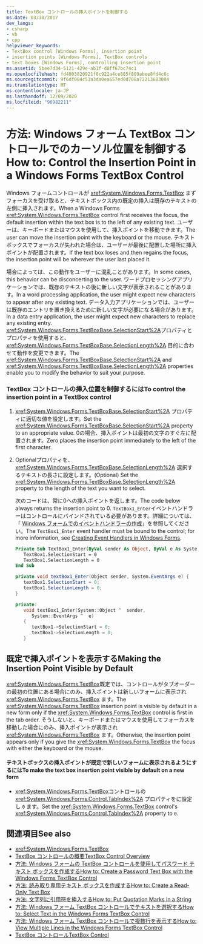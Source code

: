 ```yaml
---
title: TextBox コントロールの挿入ポイントを制御する
ms.date: 03/30/2017
dev_langs:
- csharp
- vb
- cpp
helpviewer_keywords:
- TextBox control [Windows Forms], insertion point
- insertion points [Windows Forms], TextBox controls
- text boxes [Windows Forms], controlling insertion point
ms.assetid: 5bee7d34-5121-429e-ab1f-d8ff67bc74c1
ms.openlocfilehash: fd4803820921f0c922a4ce885f809abee8fd4c6c
ms.sourcegitcommit: 9f6df084c53a3da0ea657ed0d708a72213683084
ms.translationtype: MT
ms.contentlocale: ja-JP
ms.lasthandoff: 12/09/2020
ms.locfileid: "96982211"
---
```

# <a name="how-to-control-the-insertion-point-in-a-windows-forms-textbox-control"></a><span data-ttu-id="2742d-102">方法: Windows フォーム TextBox コントロールでのカーソル位置を制御する</span><span class="sxs-lookup"><span data-stu-id="2742d-102">How to: Control the Insertion Point in a Windows Forms TextBox Control</span></span>
<span data-ttu-id="2742d-103">Windows フォームコントロールが <xref:System.Windows.Forms.TextBox> まずフォーカスを受け取ると、テキストボックス内の既定の挿入は既存のテキストの左側に挿入されます。</span><span class="sxs-lookup"><span data-stu-id="2742d-103">When a Windows Forms <xref:System.Windows.Forms.TextBox> control first receives the focus, the default insertion within the text box is to the left of any existing text.</span></span> <span data-ttu-id="2742d-104">ユーザーは、キーボードまたはマウスを使用して、挿入ポイントを移動できます。</span><span class="sxs-lookup"><span data-stu-id="2742d-104">The user can move the insertion point with the keyboard or the mouse.</span></span> <span data-ttu-id="2742d-105">テキストボックスでフォーカスが失われた場合は、ユーザーが最後に配置した場所に挿入ポイントが配置されます。</span><span class="sxs-lookup"><span data-stu-id="2742d-105">If the text box loses and then regains the focus, the insertion point will be wherever the user last placed it.</span></span>  
  
 <span data-ttu-id="2742d-106">場合によっては、この動作をユーザーに混乱ことがあります。</span><span class="sxs-lookup"><span data-stu-id="2742d-106">In some cases, this behavior can be disconcerting to the user.</span></span> <span data-ttu-id="2742d-107">ワードプロセッシングアプリケーションでは、既存のテキストの後に新しい文字が表示されることがあります。</span><span class="sxs-lookup"><span data-stu-id="2742d-107">In a word processing application, the user might expect new characters to appear after any existing text.</span></span> <span data-ttu-id="2742d-108">データ入力アプリケーションでは、ユーザーは既存のエントリを置き換えるために新しい文字が必要になる場合があります。</span><span class="sxs-lookup"><span data-stu-id="2742d-108">In a data entry application, the user might expect new characters to replace any existing entry.</span></span> <span data-ttu-id="2742d-109"><xref:System.Windows.Forms.TextBoxBase.SelectionStart%2A>プロパティとプロパティを使用すると、 <xref:System.Windows.Forms.TextBoxBase.SelectionLength%2A> 目的に合わせて動作を変更できます。</span><span class="sxs-lookup"><span data-stu-id="2742d-109">The <xref:System.Windows.Forms.TextBoxBase.SelectionStart%2A> and <xref:System.Windows.Forms.TextBoxBase.SelectionLength%2A> properties enable you to modify the behavior to suit your purpose.</span></span>  
  
### <a name="to-control-the-insertion-point-in-a-textbox-control"></a><span data-ttu-id="2742d-110">TextBox コントロールの挿入位置を制御するには</span><span class="sxs-lookup"><span data-stu-id="2742d-110">To control the insertion point in a TextBox control</span></span>  
  
1. <span data-ttu-id="2742d-111"><xref:System.Windows.Forms.TextBoxBase.SelectionStart%2A> プロパティに適切な値を設定します。</span><span class="sxs-lookup"><span data-stu-id="2742d-111">Set the <xref:System.Windows.Forms.TextBoxBase.SelectionStart%2A> property to an appropriate value.</span></span> <span data-ttu-id="2742d-112">0の場合、挿入ポイントは最初の文字のすぐ左に配置されます。</span><span class="sxs-lookup"><span data-stu-id="2742d-112">Zero places the insertion point immediately to the left of the first character.</span></span>  
  
2. <span data-ttu-id="2742d-113">Optionalプロパティを、 <xref:System.Windows.Forms.TextBoxBase.SelectionLength%2A> 選択するテキストの長さに設定します。</span><span class="sxs-lookup"><span data-stu-id="2742d-113">(Optional) Set the <xref:System.Windows.Forms.TextBoxBase.SelectionLength%2A> property to the length of the text you want to select.</span></span>  
  
     <span data-ttu-id="2742d-114">次のコードは、常に0への挿入ポイントを返します。</span><span class="sxs-lookup"><span data-stu-id="2742d-114">The code below always returns the insertion point to 0.</span></span> <span data-ttu-id="2742d-115">`TextBox1_Enter`イベントハンドラーはコントロールにバインドされている必要があります。詳細については、「 [Windows フォームでのイベントハンドラーの作成](../creating-event-handlers-in-windows-forms.md)」を参照してください。</span><span class="sxs-lookup"><span data-stu-id="2742d-115">The `TextBox1_Enter` event handler must be bound to the control; for more information, see [Creating Event Handlers in Windows Forms](../creating-event-handlers-in-windows-forms.md).</span></span>  
  
    ```vb  
    Private Sub TextBox1_Enter(ByVal sender As Object, ByVal e As System.EventArgs) Handles TextBox1.Enter  
       TextBox1.SelectionStart = 0  
       TextBox1.SelectionLength = 0  
    End Sub  
    ```  
  
    ```csharp  
    private void textBox1_Enter(Object sender, System.EventArgs e) {  
       textBox1.SelectionStart = 0;  
       textBox1.SelectionLength = 0;  
    }  
    ```  
  
    ```cpp  
    private:  
       void textBox1_Enter(System::Object ^  sender,  
          System::EventArgs ^  e)  
       {  
          textBox1->SelectionStart = 0;  
          textBox1->SelectionLength = 0;  
       }  
    ```  
  
## <a name="making-the-insertion-point-visible-by-default"></a><span data-ttu-id="2742d-116">既定で挿入ポイントを表示する</span><span class="sxs-lookup"><span data-stu-id="2742d-116">Making the Insertion Point Visible by Default</span></span>  
 <span data-ttu-id="2742d-117"><xref:System.Windows.Forms.TextBox>既定では、コントロールがタブオーダーの最初の位置にある場合にのみ、挿入ポイントは新しいフォームに表示され <xref:System.Windows.Forms.TextBox> ます。</span><span class="sxs-lookup"><span data-stu-id="2742d-117">The <xref:System.Windows.Forms.TextBox> insertion point is visible by default in a new form only if the <xref:System.Windows.Forms.TextBox> control is first in the tab order.</span></span> <span data-ttu-id="2742d-118">そうしないと、キーボードまたはマウスを使用してフォーカスを移動した場合にのみ、挿入ポイントが表示され <xref:System.Windows.Forms.TextBox> ます。</span><span class="sxs-lookup"><span data-stu-id="2742d-118">Otherwise, the insertion point appears only if you give the <xref:System.Windows.Forms.TextBox> the focus with either the keyboard or the mouse.</span></span>  
  
#### <a name="to-make-the-text-box-insertion-point-visible-by-default-on-a-new-form"></a><span data-ttu-id="2742d-119">テキストボックスの挿入ポイントが既定で新しいフォームに表示されるようにするには</span><span class="sxs-lookup"><span data-stu-id="2742d-119">To make the text box insertion point visible by default on a new form</span></span>  
  
- <span data-ttu-id="2742d-120"><xref:System.Windows.Forms.TextBox>コントロールの <xref:System.Windows.Forms.Control.TabIndex%2A> プロパティをに設定し `0` ます。</span><span class="sxs-lookup"><span data-stu-id="2742d-120">Set the <xref:System.Windows.Forms.TextBox> control's <xref:System.Windows.Forms.Control.TabIndex%2A> property to `0`.</span></span>  
  
## <a name="see-also"></a><span data-ttu-id="2742d-121">関連項目</span><span class="sxs-lookup"><span data-stu-id="2742d-121">See also</span></span>

- <xref:System.Windows.Forms.TextBox>
- [<span data-ttu-id="2742d-122">TextBox コントロールの概要</span><span class="sxs-lookup"><span data-stu-id="2742d-122">TextBox Control Overview</span></span>](textbox-control-overview-windows-forms.md)
- [<span data-ttu-id="2742d-123">方法: Windows フォームの TextBox コントロールを使用してパスワード テキスト ボックスを作成する</span><span class="sxs-lookup"><span data-stu-id="2742d-123">How to: Create a Password Text Box with the Windows Forms TextBox Control</span></span>](how-to-create-a-password-text-box-with-the-windows-forms-textbox-control.md)
- [<span data-ttu-id="2742d-124">方法: 読み取り専用テキスト ボックスを作成する</span><span class="sxs-lookup"><span data-stu-id="2742d-124">How to: Create a Read-Only Text Box</span></span>](how-to-create-a-read-only-text-box-windows-forms.md)
- [<span data-ttu-id="2742d-125">方法: 文字列に引用符を挿入する</span><span class="sxs-lookup"><span data-stu-id="2742d-125">How to: Put Quotation Marks in a String</span></span>](how-to-put-quotation-marks-in-a-string-windows-forms.md)
- [<span data-ttu-id="2742d-126">方法: Windows フォーム TextBox コントロールでテキストを選択する</span><span class="sxs-lookup"><span data-stu-id="2742d-126">How to: Select Text in the Windows Forms TextBox Control</span></span>](how-to-select-text-in-the-windows-forms-textbox-control.md)
- [<span data-ttu-id="2742d-127">方法: Windows フォーム TextBox コントロールで複数行を表示する</span><span class="sxs-lookup"><span data-stu-id="2742d-127">How to: View Multiple Lines in the Windows Forms TextBox Control</span></span>](how-to-view-multiple-lines-in-the-windows-forms-textbox-control.md)
- [<span data-ttu-id="2742d-128">TextBox コントロール</span><span class="sxs-lookup"><span data-stu-id="2742d-128">TextBox Control</span></span>](textbox-control-windows-forms.md)
